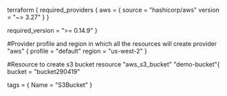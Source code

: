 terraform {
  required_providers {
    aws = {
      source  = "hashicorp/aws"
      version = "~> 3.27"
    }
  }

  required_version = ">= 0.14.9"
}

#Provider profile and region in which all the resources will create
provider "aws" {
  profile = "default"
  region  = "us-west-2"
}

#Resource to create s3 bucket
resource "aws_s3_bucket" "demo-bucket"{
  bucket = "bucket290419"

  tags = {
    Name = "S3Bucket"
  }
